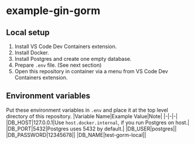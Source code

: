 # example-gin-gorm

## Local setup

1. Install VS Code Dev Containers extension.
2. Install Docker.
3. Install Postgres and create one empty database.
4. Prepare `.env` file. (See next section)
5. Open this repository in container via a menu from VS Code Dev Containers extension.

## Environment variables
Put these environment variables in `.env` and place it at the top level directory of this repository.
|Variable Name|Example Value|Note|
|-|-|-|
|DB_HOST|127.0.0.1|Use `host.docker.internal`, if you run Postgres on host.|
|DB_PORT|5432|Postgres uses 5432 by default.|
|DB_USER|postgres||
|DB_PASSWORD|12345678||
|DB_NAME|test-gorm-local||
